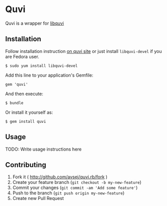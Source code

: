 # Quvi

Quvi is a wrapper for [libquvi](http://quvi.sf.net)

## Installation

Follow installation instruction [on quvi
site](http://quvi.sf.net/r/howto/install/) or just install
`libquvi-devel` if you are Fedora user.

    $ sudo yum install libquvi-devel

Add this line to your application's Gemfile:

    gem 'quvi'

And then execute:

    $ bundle

Or install it yourself as:

    $ gem install quvi

## Usage

TODO: Write usage instructions here

## Contributing

1. Fork it ( http://github.com/avsej/quvi.rb/fork )
2. Create your feature branch (`git checkout -b my-new-feature`)
3. Commit your changes (`git commit -am 'Add some feature'`)
4. Push to the branch (`git push origin my-new-feature`)
5. Create new Pull Request
